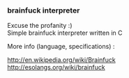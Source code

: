 ### brainfuck interpreter

Excuse the profanity :)  
Simple brainfuck interpreter written in C   

More info (language, specifications) :  

http://en.wikipedia.org/wiki/Brainfuck  
http://esolangs.org/wiki/brainfuck  
